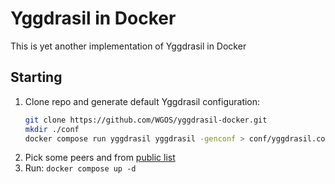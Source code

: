 # Yggdrasil in Docker
This is yet another implementation of Yggdrasil in Docker

## Starting
1. Clone repo and generate default Yggdrasil configuration:
    ```sh
    git clone https://github.com/WGOS/yggdrasil-docker.git
    mkdir ./conf
    docker compose run yggdrasil yggdrasil -genconf > conf/yggdrasil.conf
    ```
2. Pick some peers and from [public list](https://github.com/yggdrasil-network/public-peers)
3. Run: `docker compose up -d`
